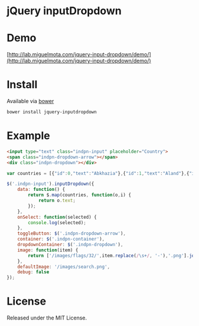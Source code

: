 # jQuery inputDropdown

# Demo

[http://lab.miguelmota.com/jquery-input-dropdown/demo/](http://lab.miguelmota.com/jquery-input-dropdown/demo/)

# Install

Available via [bower](http://bower.io/)

```bash
bower install jquery-inputdropdown
```

# Example

```html
<input type="text" class="indpn-input" placeholder="Country">
<span class="indpn-dropdown-arrow"></span>
<div class="indpn-dropdown"></div>
```

```javascript
var countries = [{"id":0,"text":"Abkhazia"},{"id":1,"text":"Aland"},{"id":2,"text":"Albania"}];

$('.indpn-input').inputDropdown({
    data: function() {
        return $.map(countries, function(o,i) {
            return o.text;
        });
    },
    onSelect: function(selected) {
        console.log(selected);
    },
    toggleButton: $('.indpn-dropdown-arrow'),
    container: $('.indpn-container'),
    dropdownContainer: $('.indpn-dropdown'),
    image: function(item) {
        return ['/images/flags/32/',item.replace(/\s+/, '-'),'.png'].join('');
    },
    defaultImage: '/images/search.png',
    debug: false
});
```

# License

Released under the MIT License.
